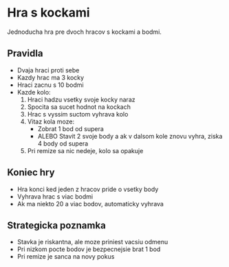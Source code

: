 # Hra s kockami

Jednoducha hra pre dvoch hracov s kockami a bodmi.

## Pravidla
- Dvaja hraci proti sebe
- Kazdy hrac ma 3 kocky
- Hraci zacnu s 10 bodmi
- Kazde kolo:
  1. Hraci hadzu vsetky svoje kocky naraz
  2. Spocita sa sucet hodnot na kockach
  3. Hrac s vyssim suctom vyhrava kolo
  4. Vitaz kola moze:
     - Zobrat 1 bod od supera
     - ALEBO Stavit 2 svoje body a ak v dalsom kole znovu vyhra, ziska 4 body od supera
  5. Pri remize sa nic nedeje, kolo sa opakuje

## Koniec hry
- Hra konci ked jeden z hracov pride o vsetky body
- Vyhrava hrac s viac bodmi
- Ak ma niekto 20 a viac bodov, automaticky vyhrava

## Strategicka poznamka
- Stavka je riskantna, ale moze priniest vacsiu odmenu
- Pri nizkom pocte bodov je bezpecnejsie brat 1 bod
- Pri remize je sanca na novy pokus